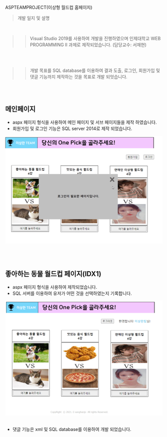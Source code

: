  ASPTEAMPROJECT(이상형 월드컵 홈페이지)
>개발 일지 및 설명<br>

<br>

>>Visual Studio 2019를 사용하여 개발을 진행하였으며 인제대학교 WEB PROGRAMMING II 과제로 제작되었습니다. (담당교수: 서재현) 

<br><br>
>>개발 목표를 SQL database를 이용하여 결과 도출, 로그인, 회원가입 및 댓글 기능까지 제작하는 것을 목표로 개발 되엇습니다. 


<br><br>
## 메인페이지
* aspx 페이지 형식을 사용하여 메인 페이지 및 서브 페이지들을 제작 하였습니다. <br>
* 회원가입 및 로그인 기능은 SQL server 2014로 제작 되었습니다.<br>


![Main](/image_md/mainpage.gif)

<br><br>
## 좋아하는 동물 월드컵 페이지(IDX1)
* aspx 페이지 형식을 사용하여 제작되었습니다. <br>
* SQL 서버를 이용하여 유저가 어떤 것을 선택하였는지 기록합니다. <br>

![Sub](/image_md/subpage.gif)
<br><br>

* 댓글 기능은 xml 및 SQL database를 이용하여 개발 되었습니다.
